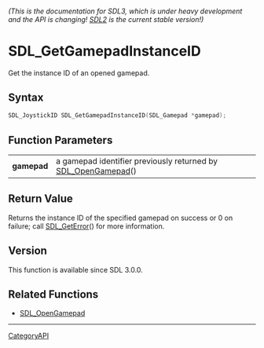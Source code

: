 ###### (This is the documentation for SDL3, which is under heavy development and the API is changing! [SDL2](https://wiki.libsdl.org/SDL2/) is the current stable version!)
# SDL_GetGamepadInstanceID

Get the instance ID of an opened gamepad.

## Syntax

```c
SDL_JoystickID SDL_GetGamepadInstanceID(SDL_Gamepad *gamepad);

```

## Function Parameters

|                 |                                                                                  |
| --------------- | -------------------------------------------------------------------------------- |
| **gamepad**     | a gamepad identifier previously returned by [SDL_OpenGamepad](SDL_OpenGamepad)() |

## Return Value

Returns the instance ID of the specified gamepad on success or 0 on
failure; call [SDL_GetError](SDL_GetError)() for more information.

## Version

This function is available since SDL 3.0.0.

## Related Functions

* [SDL_OpenGamepad](SDL_OpenGamepad)

----
[CategoryAPI](CategoryAPI)

